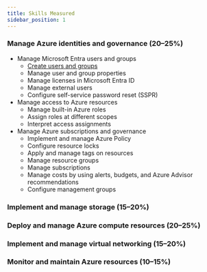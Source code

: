 ```yaml
---
title: Skills Measured
sidebar_position: 1
---
```


### Manage Azure identities and governance (20–25%)
-  Manage Microsoft Entra users and groups
	- [Create users and groups](./manage_azure_identities_and_governance/create_users_and_groups.md)
	- Manage user and group properties
	- Manage licenses in Microsoft Entra ID
	- Manage external users
	- Configure self-service password reset (SSPR)		
- Manage access to Azure resources
	- Manage built-in Azure roles
	- Assign roles at different scopes
	- Interpret access assignments		
- Manage Azure subscriptions and governance
	- Implement and manage Azure Policy
	- Configure resource locks
	- Apply and manage tags on resources
	- Manage resource groups
	- Manage subscriptions
	- Manage costs by using alerts, budgets, and Azure Advisor recommendations
	- Configure management groups
### Implement and manage storage (15–20%)
### Deploy and manage Azure compute resources (20–25%)
### Implement and manage virtual networking (15–20%)
### Monitor and maintain Azure resources (10–15%)
